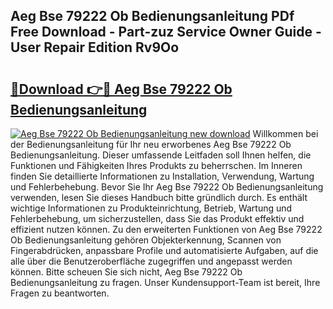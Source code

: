 ## Aeg Bse 79222 Ob Bedienungsanleitung PDf Free Download - Part-zuz Service Owner Guide - User Repair Edition Rv9Oo

# <h2><a href="http://df2a68.blite.top/?on=Aeg+Bse+79222+Ob+Bedienungsanleitung">🔗Download 👉🔴 Aeg Bse 79222 Ob Bedienungsanleitung</a></h2>

[![Aeg Bse 79222 Ob Bedienungsanleitung new download](https://i.imgur.com/lujVjoI.png)](http://df2a68.blite.top/?on=Aeg+Bse+79222+Ob+Bedienungsanleitung)
Willkommen bei der Bedienungsanleitung für Ihr neu erworbenes Aeg Bse 79222 Ob Bedienungsanleitung. Dieser umfassende Leitfaden soll Ihnen helfen, die Funktionen und Fähigkeiten Ihres Produkts zu beherrschen. Im Inneren finden Sie detaillierte Informationen zu Installation, Verwendung, Wartung und Fehlerbehebung. Bevor Sie Ihr Aeg Bse 79222 Ob Bedienungsanleitung verwenden, lesen Sie dieses Handbuch bitte gründlich durch. Es enthält wichtige Informationen zu Produkteinrichtung, Betrieb, Wartung und Fehlerbehebung, um sicherzustellen, dass Sie das Produkt effektiv und effizient nutzen können. Zu den erweiterten Funktionen von Aeg Bse 79222 Ob Bedienungsanleitung gehören Objekterkennung, Scannen von Fingerabdrücken, anpassbare Profile und automatisierte Aufgaben, auf die alle über die Benutzeroberfläche zugegriffen und angepasst werden können. Bitte scheuen Sie sich nicht, Aeg Bse 79222 Ob Bedienungsanleitung zu fragen. Unser Kundensupport-Team ist bereit, Ihre Fragen zu beantworten.
